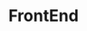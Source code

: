 ---
layout: fe
title: FrontEnd
description: 프론트엔드 개봘
keywords: fe
category: fe
nav-class: fe
exclude_from_nav: false
permalink: /fe/
---